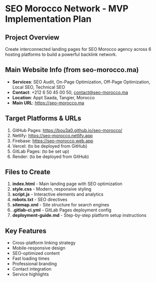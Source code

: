 # SEO Morocco Network - MVP Implementation Plan

## Project Overview
Create interconnected landing pages for SEO Morocco agency across 6 hosting platforms to build a powerful backlink network.

## Main Website Info (from seo-morocco.ma)
- **Services**: SEO Audit, On-Page Optimization, Off-Page Optimization, Local SEO, Technical SEO
- **Contact**: +212 6 50 45 00 50, contact@seo-morocco.ma
- **Location**: Appt Saada, Tangier, Morocco
- **Main URL**: https://seo-morocco.ma

## Target Platforms & URLs
1. GitHub Pages: https://bou3a0.github.io/seo-morocco/
2. Netlify: https://seo-morocco.netlify.app
3. Firebase: https://seo-morocco.web.app
4. Vercel: (to be deployed from GitHub)
5. GitLab Pages: (to be set up)
6. Render: (to be deployed from GitHub)

## Files to Create
1. **index.html** - Main landing page with SEO optimization
2. **style.css** - Modern, responsive styling
3. **script.js** - Interactive elements and analytics
4. **robots.txt** - SEO directives
5. **sitemap.xml** - Site structure for search engines
6. **.gitlab-ci.yml** - GitLab Pages deployment config
7. **deployment-guide.md** - Step-by-step platform setup instructions

## Key Features
- Cross-platform linking strategy
- Mobile-responsive design
- SEO-optimized content
- Fast loading times
- Professional branding
- Contact integration
- Service highlights